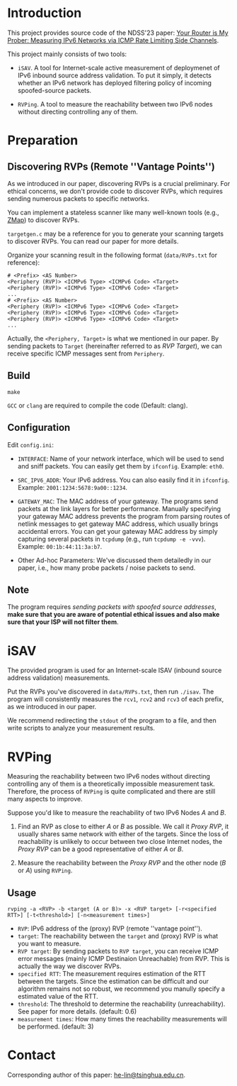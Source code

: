 # Introduction

This project provides source code of the NDSS'23 paper: [Your Router is My Prober: Measuring IPv6 Networks via ICMP Rate Limiting Side Channels](https://www.ndss-symposium.org/ndss-paper/your-router-is-my-prober-measuring-ipv6-networks-via-icmp-rate-limiting-side-channels/).

This project mainly consists of two tools:

* `iSAV`. A tool for Internet-scale active measurement of deploymenet of IPv6 inbound source address validation. To put it simply, it detects whether an IPv6 network has deployed filtering policy of incoming spoofed-source packets.

* `RVPing`. A tool to measure the reachability between two IPv6 nodes without directing controlling any of them.

# Preparation

## Discovering RVPs (Remote ''Vantage Points'')
As we introduced in our paper, discovering RVPs is a crucial preliminary. 
For ethical concerns, we don't provide code to discover RVPs, which requires sending numerous packets to specific networks.

You can implement a stateless scanner like many well-known tools (e.g., [ZMap](https://github.com/zmap/zmap)) to discover RVPs. 

`targetgen.c` may be a reference for you to generate your scanning targets to discover RVPs. 
You can read our paper for more details.

Organize your scanning result in the following format (`data/RVPs.txt` for reference):
```
# <Prefix> <AS Number>
<Periphery (RVP)> <ICMPv6 Type> <ICMPv6 Code> <Target>
<Periphery (RVP)> <ICMPv6 Type> <ICMPv6 Code> <Target>
...
# <Prefix> <AS Number>
<Periphery (RVP)> <ICMPv6 Type> <ICMPv6 Code> <Target>
<Periphery (RVP)> <ICMPv6 Type> <ICMPv6 Code> <Target>
<Periphery (RVP)> <ICMPv6 Type> <ICMPv6 Code> <Target>
...
```
Actually, the `<Periphery, Target>` is what we mentioned in our paper. By sending packets to `Target` (hereinafter referred to as *RVP Target*), we can receive specific ICMP messages sent from `Periphery`.


## Build
```
make
```

`GCC` or `clang` are required to compile the code (Default: clang).

## Configuration
Edit `config.ini`:

* `INTERFACE`: Name of your network interface, which will be used to send and sniff packets. You can easily get them by `ifconfig`. Example: `eth0`.

* `SRC_IPV6_ADDR`: Your IPv6 address. You can also easily find it in `ifconfig`. Example: `2001:1234:5678:9a00::1234`.

* `GATEWAY_MAC`: The MAC address of your gateway. The programs send packets at the link layers for better performance. Manually specifying your gateway MAC address prevents the program from parsing routes of netlink messages to get gateway MAC address, which usually brings accidental errors. You can get your gateway MAC address by simply capturing several packets in `tcpdump` (e.g., run `tcpdump -e -vvv`). Example: `00:1b:44:11:3a:b7`.
* Other Ad-hoc Parameters: We've discussed them detailedly in our paper, i.e., how many probe packets / noise packets to send.


## Note
The program requires *sending packets with spoofed source addresses*, **make sure that you are aware of potential ethical issues and also make sure that your ISP will not filter them**.



# iSAV
The provided program is used for an Internet-scale ISAV (inbound source address validation) measurements.

Put the RVPs you've discovered in `data/RVPs.txt`, then run `./isav`. The program will consistently measures the `rcv1`, `rcv2` and `rcv3` of each prefix, as we introduced in our paper.

We recommend redirecting the `stdout` of the program to a file, and then write scripts to analyze your measurement results.


# RVPing
Measuring the reachability between two IPv6 nodes without directing controlling any of them is a theoretically impossible measurement task. Therefore, the process of `RVPing` is quite complicated and there are still many aspects to improve.

Suppose you'd like to measure the reachability of two IPv6 Nodes *A* and *B*.

1. Find an RVP as close to either *A* or *B* as possible. We call it *Proxy RVP*, it usually shares same network with either of the targets. Since the loss of reachability is unlikely to occur between two close Internet nodes, the *Proxy RVP* can be a good representative of either *A* or *B*.

2. Measure the reachability between the *Proxy RVP* and the other node (*B* or *A*) using `RVPing`.

## Usage

```
rvping -a <RVP> -b <target (A or B)> -x <RVP target> [-r<specified RTT>] [-t<threshold>] [-n<measurement times>] 
```

* `RVP`: IPv6 address of the (proxy) RVP (remote ''vantage point'').
* `target`: The reachability between the `target` and (proxy) RVP is what you want to measure.
* `RVP target`: By sending packets to `RVP target`, you can receive ICMP error messages (mainly ICMP Destinaion Unreachable) from RVP. This is actually the way we discover RVPs.
* `specified RTT`: The measurement requires estimation of the RTT between the targets. Since the estimation can be difficult and our algorithm remains not so robust, we recommend you manully specify a estimated value of the RTT.
* `threshold`: The threshold to determine the reachability (unreachability). See paper for more details. (default: 0.6)
* `measurement times`: How many times the reachability measurements will be performed. (default: 3)



# Contact

Corresponding author of this paper: [he-lin@tsinghua.edu.cn](mailto:he-lin@tsinghua.edu.cn).






